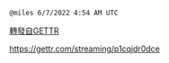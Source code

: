 
`@miles 6/7/2022 4:54 AM UTC`

[轉發自GETTR](https://gettr.com/post/p1d18rsf505)

https://gettr.com/streaming/p1cqjdr0dce

